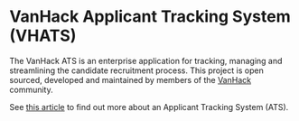 # VanHack Applicant Tracking System (VHATS)

The VanHack ATS is an enterprise application for tracking, managing and streamlining the candidate recruitment process. This project is open sourced, developed and maintained by members of the [VanHack](http://www.vanhack.com) community.

See [this article](https://en.wikipedia.org/wiki/Applicant_tracking_system) to find out more about an Applicant Tracking System (ATS). 
